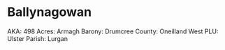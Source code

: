 # Ballynagowan

AKA: 498
Acres: Armagh
Barony: Drumcree
County: Oneilland West
PLU: Ulster
Parish: Lurgan